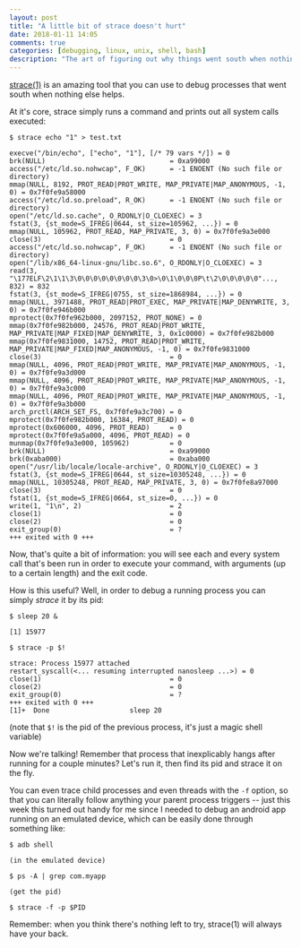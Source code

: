 ```yaml
---
layout: post
title: "A little bit of strace doesn't hurt"
date: 2018-01-11 14:05
comments: true
categories: [debugging, linux, unix, shell, bash]
description: "The art of figuring out why things went south when nothing else helps"
---
```


[strace(1)](https://linux.die.net/man/1/strace) is an amazing tool that you can use to debug processes that went south
when nothing else helps.

<!-- more -->

At it's core, strace simply runs a command and prints out all system calls
executed:

```
$ strace echo "1" > test.txt

execve("/bin/echo", ["echo", "1"], [/* 79 vars */]) = 0
brk(NULL)                               = 0xa99000
access("/etc/ld.so.nohwcap", F_OK)      = -1 ENOENT (No such file or directory)
mmap(NULL, 8192, PROT_READ|PROT_WRITE, MAP_PRIVATE|MAP_ANONYMOUS, -1, 0) = 0x7f0fe9a58000
access("/etc/ld.so.preload", R_OK)      = -1 ENOENT (No such file or directory)
open("/etc/ld.so.cache", O_RDONLY|O_CLOEXEC) = 3
fstat(3, {st_mode=S_IFREG|0644, st_size=105962, ...}) = 0
mmap(NULL, 105962, PROT_READ, MAP_PRIVATE, 3, 0) = 0x7f0fe9a3e000
close(3)                                = 0
access("/etc/ld.so.nohwcap", F_OK)      = -1 ENOENT (No such file or directory)
open("/lib/x86_64-linux-gnu/libc.so.6", O_RDONLY|O_CLOEXEC) = 3
read(3, "\177ELF\2\1\1\3\0\0\0\0\0\0\0\0\3\0>\0\1\0\0\0P\t\2\0\0\0\0\0"..., 832) = 832
fstat(3, {st_mode=S_IFREG|0755, st_size=1868984, ...}) = 0
mmap(NULL, 3971488, PROT_READ|PROT_EXEC, MAP_PRIVATE|MAP_DENYWRITE, 3, 0) = 0x7f0fe946b000
mprotect(0x7f0fe962b000, 2097152, PROT_NONE) = 0
mmap(0x7f0fe982b000, 24576, PROT_READ|PROT_WRITE, MAP_PRIVATE|MAP_FIXED|MAP_DENYWRITE, 3, 0x1c0000) = 0x7f0fe982b000
mmap(0x7f0fe9831000, 14752, PROT_READ|PROT_WRITE, MAP_PRIVATE|MAP_FIXED|MAP_ANONYMOUS, -1, 0) = 0x7f0fe9831000
close(3)                                = 0
mmap(NULL, 4096, PROT_READ|PROT_WRITE, MAP_PRIVATE|MAP_ANONYMOUS, -1, 0) = 0x7f0fe9a3d000
mmap(NULL, 4096, PROT_READ|PROT_WRITE, MAP_PRIVATE|MAP_ANONYMOUS, -1, 0) = 0x7f0fe9a3c000
mmap(NULL, 4096, PROT_READ|PROT_WRITE, MAP_PRIVATE|MAP_ANONYMOUS, -1, 0) = 0x7f0fe9a3b000
arch_prctl(ARCH_SET_FS, 0x7f0fe9a3c700) = 0
mprotect(0x7f0fe982b000, 16384, PROT_READ) = 0
mprotect(0x606000, 4096, PROT_READ)     = 0
mprotect(0x7f0fe9a5a000, 4096, PROT_READ) = 0
munmap(0x7f0fe9a3e000, 105962)          = 0
brk(NULL)                               = 0xa99000
brk(0xaba000)                           = 0xaba000
open("/usr/lib/locale/locale-archive", O_RDONLY|O_CLOEXEC) = 3
fstat(3, {st_mode=S_IFREG|0644, st_size=10305248, ...}) = 0
mmap(NULL, 10305248, PROT_READ, MAP_PRIVATE, 3, 0) = 0x7f0fe8a97000
close(3)                                = 0
fstat(1, {st_mode=S_IFREG|0664, st_size=0, ...}) = 0
write(1, "1\n", 2)                      = 2
close(1)                                = 0
close(2)                                = 0
exit_group(0)                           = ?
+++ exited with 0 +++
```

Now, that's quite a bit of information: you will see each and every system call
that's been run in order to execute your command, with arguments (up to a certain
length) and the exit code.

How is this useful? Well, in order to debug a running process you can simply
*strace* it by its pid:

```
$ sleep 20 &

[1] 15977

$ strace -p $!

strace: Process 15977 attached
restart_syscall(<... resuming interrupted nanosleep ...>) = 0
close(1)                                = 0
close(2)                                = 0
exit_group(0)                           = ?
+++ exited with 0 +++
[1]+  Done                    sleep 20
```

(note that `$!` is the pid of the previous process, it's just a magic shell variable)

Now we're talking! Remember that process that inexplicably hangs after running
for a couple minutes? Let's run it, then find its pid and strace it on the fly.

You can even trace child processes and even threads with the `-f` option, so
that you can literally follow anything your parent process triggers -- just this
week this turned out handy for me since I needed to debug an android app running
on an emulated device, which can be easily done through something like:

```
$ adb shell

(in the emulated device)

$ ps -A | grep com.myapp

(get the pid)

$ strace -f -p $PID
```

Remember: when you think there's nothing left to try, strace(1) will always have
your back.